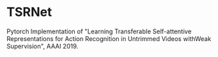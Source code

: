 # TSRNet
Pytorch Implementation of "Learning Transferable Self-attentive Representations for Action Recognition in Untrimmed Videos withWeak Supervision", AAAI 2019.
